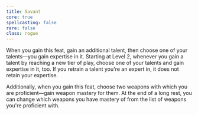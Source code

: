 ```yaml
---
title: Savant
core: true
spellcasting: false
rare: false
class: rogue
---
```

When you gain this feat, gain an additional talent, then choose one of your talents—you gain expertise in it. Starting at Level 2, whenever you gain a talent by reaching a new tier of play, choose one of your talents and gain expertise in it, too. If you retrain a talent you're an expert in, it does not retain your expertise.

Additionally, when you gain this feat, choose two weapons with which you are proficient—gain weapon mastery for them. At the end of a long rest, you can change which weapons you have mastery of from the list of weapons you're proficient with.
